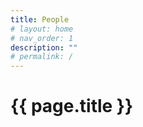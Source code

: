 ```yaml
---
title: People
# layout: home
# nav_order: 1
description: ""
# permalink: /
---
```


# {{ page.title }}